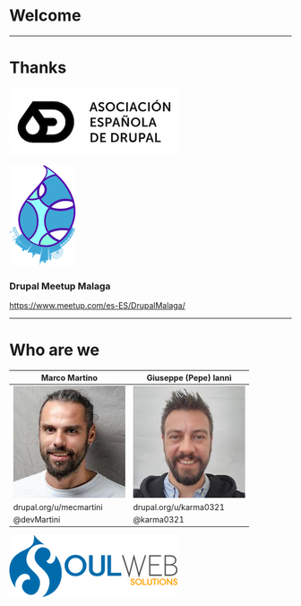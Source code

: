 # Welcome

---

# Thanks

![AED logo](./aed_logo.jpg)

![Logo Drupal Meetup Malaga](./drupal-meetup-malaga-logo.png)
### Drupal Meetup Malaga  
https://www.meetup.com/es-ES/DrupalMalaga/

---

# Who are we
|  Marco Martino |  Giuseppe (Pepe) Iannì |
| ----- | ----- |
|![Marco Martino](./marco.jpg) | ![Giuseppe Iannì](./pepe.jpeg)|
| drupal.org/u/mecmartini | drupal.org/u/karma0321 |
| @devMartini | @karma0321 |
![Soulweb Solutions Logo](./soulweb-logo-horiz.png)
